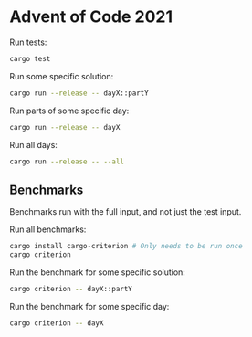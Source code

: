 # Advent of Code 2021

Run tests:

```sh
cargo test
```

Run some specific solution:

```sh
cargo run --release -- dayX::partY
```

Run parts of some specific day:

```sh
cargo run --release -- dayX
```

Run all days:

```sh
cargo run --release -- --all
```

## Benchmarks

Benchmarks run with the full input, and not just the test input.

Run all benchmarks:

```sh
cargo install cargo-criterion # Only needs to be run once
cargo criterion
```

Run the benchmark for some specific solution:

```sh
cargo criterion -- dayX::partY
```

Run the benchmark for some specific day:

```sh
cargo criterion -- dayX
```
